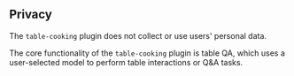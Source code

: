 ## Privacy

The `table-cooking` plugin does not collect or use users' personal data.

The core functionality of the `table-cooking` plugin is table QA, which uses a user-selected model to perform table interactions or Q&A tasks.